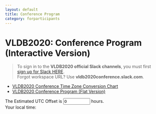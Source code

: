 ```yaml
---
layout: default
title: Conference Program
category: forparticipants
---
```


# VLDB2020: Conference Program (Interactive Version)

> To sign in to the **VLDB2020 official Slack channels**, you must first <a class="btn btn-red" href="https://tokyo.vldb2020.org/?slack=signup">sign up for Slack HERE</a>.<br>
> Forgot workspace URL? Use **vldb2020conference.slack.com**.

- [VLDB2020 Conference Time Zone Conversion Chart](program_timetable.html)
- [VLDB2020 Conference Program (Flat Version)](program_flat.html)

<div id="timeZone">
The Estimated UTC Offset is <input type="number" id="utcOffset" name="utcOffset" value="0" min="-12" max="14" step="0.25"> hours.<br>
Your local time: <span class="nowTime"></span>
</div>

<div style="overflow-x:scroll;width:100%;">
<div id="programFrame"></div>
</div>

